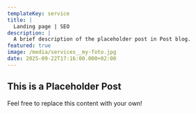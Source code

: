 ```yaml
---
templateKey: service
title: |
  Landing page | SEO
description: |
  A brief description of the placeholder post in Post blog.
featured: true
image: /media/services__my-foto.jpg
date: 2025-09-22T17:16:00.000+02:00
---
```

## This is a Placeholder Post

Feel free to replace this content with your own!
